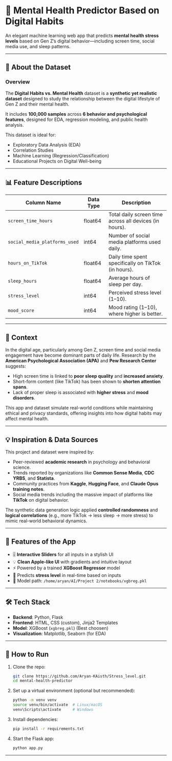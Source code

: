 
# 📱 Mental Health Predictor Based on Digital Habits

An elegant machine learning web app that predicts **mental health stress levels** based on Gen Z’s digital behavior—including screen time, social media use, and sleep patterns.

---

## 🧠 About the Dataset

### Overview
The **Digital Habits vs. Mental Health** dataset is a **synthetic yet realistic dataset** designed to study the relationship between the digital lifestyle of Gen Z and their mental health.

It includes **100,000 samples** across **6 behavior and psychological features**, designed for EDA, regression modeling, and public health analysis.

This dataset is ideal for:
- Exploratory Data Analysis (EDA)
- Correlation Studies
- Machine Learning (Regression/Classification)
- Educational Projects on Digital Well-being

---

## 📊 Feature Descriptions

| Column Name                  | Data Type | Description                                                                 |
|-----------------------------|-----------|-----------------------------------------------------------------------------|
| `screen_time_hours`         | float64   | Total daily screen time across all devices (in hours).                     |
| `social_media_platforms_used` | int64     | Number of social media platforms used daily.                               |
| `hours_on_TikTok`           | float64   | Daily time spent specifically on TikTok (in hours).                        |
| `sleep_hours`               | float64   | Average hours of sleep per day.                                            |
| `stress_level`              | int64     | Perceived stress level (1–10).                                             |
| `mood_score`                | int64     | Mood rating (1–10), where higher is better.                                |

---

## 🧭 Context

In the digital age, particularly among Gen Z, screen time and social media engagement have become dominant parts of daily life. Research by the **American Psychological Association (APA)** and **Pew Research Center** suggests:

- High screen time is linked to **poor sleep quality** and **increased anxiety**.
- Short-form content (like TikTok) has been shown to **shorten attention spans**.
- Lack of proper sleep is associated with **higher stress** and **mood disorders**.

This app and dataset simulate real-world conditions while maintaining ethical and privacy standards, offering insights into how digital habits may affect mental health.

---

## 💡 Inspiration & Data Sources

This project and dataset were inspired by:

- Peer-reviewed **academic research** in psychology and behavioral science.
- Trends reported by organizations like **Common Sense Media**, **CDC YRBS**, and **Statista**.
- Community practices from **Kaggle**, **Hugging Face**, and **Claude Opus training notes**.
- Social media trends including the massive impact of platforms like **TikTok** on digital behavior.

The synthetic data generation logic applied **controlled randomness** and **logical correlations** (e.g., more TikTok → less sleep → more stress) to mimic real-world behavioral dynamics.

---

## 🚀 Features of the App

- 🎚️ **Interactive Sliders** for all inputs in a stylish UI
- 💡 **Clean Apple-like UI** with gradients and intuitive layout
- ⚡ Powered by a trained **XGBoost Regressor** model
- 🧠 Predicts **stress level** in real-time based on inputs
- 📁 Model path: `/home/aryan/AI/Project 2/notebooks/xgbreg.pkl`

---

## 🛠️ Tech Stack

- **Backend**: Python, Flask
- **Frontend**: HTML, CSS (custom), Jinja2 Templates
- **Model**: XGBoost (`xgbreg.pkl`) (Best choosen)
- **Visualization**: Matplotlib, Seaborn (for EDA)

---

## 🧪 How to Run

1. Clone the repo:
   ```bash
   git clone https://github.com/Aryan-KAisth/Stress_level.git
   cd mental-health-predictor
   ```

2. Set up a virtual environment (optional but recommended):
   ```bash
   python -m venv venv
   source venv/bin/activate  # Linux/macOS
   venv\Scripts\activate     # Windows
   ```

3. Install dependencies:
   ```bash
   pip install -r requirements.txt
   ```

4. Start the Flask app:
   ```bash
   python app.py
   ```

---
